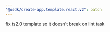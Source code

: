 ```yaml
---
"@osdk/create-app.template.react.v2": patch
---
```


fix ts2.0 template so it doesn't break on lint task
